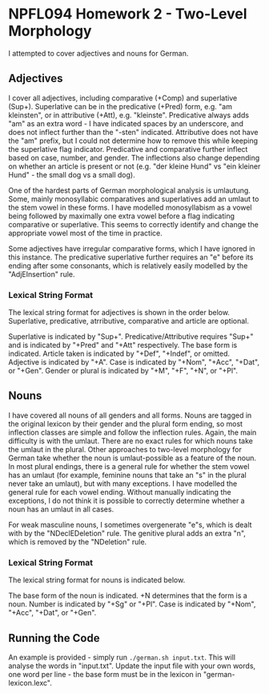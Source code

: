 # NPFL094 Homework 2 - Two-Level Morphology

I attempted to cover adjectives and nouns for German.

## Adjectives

I cover all adjectives, including comparative (+Comp) and superlative (Sup+).
Superlative can be in the predicative (+Pred) form, e.g. "am kleinsten", or in
attributive (+Att), e.g. "kleinste". Predicative always adds "am" as an extra
word - I have indicated spaces by an underscore, and does not inflect further
than the "-sten" indicated. Attributive does not have the "am" prefix, but I
could not determine how to remove this while keeping the superlative flag
indicator. Predicative and comparative further inflect based on case, number,
and gender. The inflections also change depending on whether an article is
present or not (e.g. "der kleine Hund" vs "ein kleiner Hund" - the small dog vs
a small dog).

One of the hardest parts of German morphological analysis is umlautung. Some,
mainly monosyllabic comparatives and superlatives add an umlaut to the stem
vowel in these forms. I have modelled monosyllabism as a vowel being followed by
maximally one extra vowel before a flag indicating comparative or superlative.
This seems to correctly identify and change the appropriate vowel most of the
time in practice.

Some adjectives have irregular comparative forms, which I have ignored in this
instance. The predicative superlative further requires an "e" before its ending
after some consonants, which is relatively easily modelled by the
"AdjEInsertion" rule.

### Lexical String Format

The lexical string format for adjectives is shown in the order below.
Superlative, predicative, atrributive, comparative and article are optional.

Superlative is indicated by "Sup+".
Predicative/Attributive requires "Sup+" and is indicated by "+Pred" and "+Att"
respectively.
The base form is indicated.
Article taken is indicated by "+Def", "+Indef", or omitted.
Adjective is indicated by "+A".
Case is indicated by "+Nom", "+Acc", "+Dat", or "+Gen".
Gender or plural is indicated by "+M", "+F", "+N", or "+Pl".

## Nouns

I have covered all nouns of all genders and all forms. Nouns are tagged in the
original lexicon by their gender and the plural form ending, so most inflection
classes are simple and follow the inflection rules. Again, the main difficulty
is with the umlaut. There are no exact rules for which nouns take the umlaut in
the plural. Other approaches to two-level morphology for German take whether
the noun is umlaut-possible as a feature of the noun. In most plural endings,
there is a general rule for whether the stem vowel has an umlaut (for example,
feminine nouns that take an "s" in the plural never take an umlaut), but with
many exceptions. I have modelled the general rule for each vowel ending. Without
manually indicating the exceptions, I do not think it is possible to correctly
determine whether a noun has an umlaut in all cases.

For weak masculine nouns, I sometimes overgenerate "e"s, which is dealt with by
the "NDeclEDeletion" rule. The genitive plural adds an extra "n", which is
removed by the "NDeletion" rule.

### Lexical String Format

The lexical string format for nouns is indicated below.

The base form of the noun is indicated.
+N determines that the form is a noun.
Number is indicated by "+Sg" or "+Pl".
Case is indicated by "+Nom", "+Acc", "+Dat", or "+Gen".

## Running the Code

An example is provided - simply run `./german.sh input.txt`. This will analyse
the words in "input.txt". Update the input file with your own words, one word
per line - the base form must be in the lexicon in "german-lexicon.lexc".
